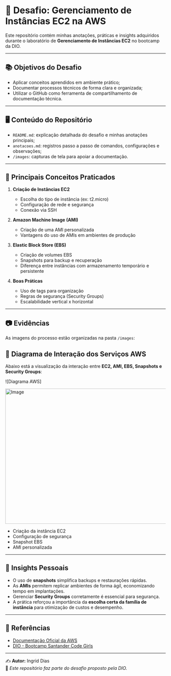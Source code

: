 # 🚀 Desafio: Gerenciamento de Instâncias EC2 na AWS


Este repositório contém minhas anotações, práticas e insights adquiridos durante o laboratório de **Gerenciamento de Instâncias EC2** no bootcamp da DIO.

---

## 📚 Objetivos do Desafio

- Aplicar conceitos aprendidos em ambiente prático;
- Documentar processos técnicos de forma clara e organizada;
- Utilizar o GitHub como ferramenta de compartilhamento de documentação técnica.

---

## 🖥️ Conteúdo do Repositório

- `README.md`: explicação detalhada do desafio e minhas anotações principais;
- `anotacoes.md`: registros passo a passo de comandos, configurações e observações;
- `/images`: capturas de tela para apoiar a documentação.

---

## 📝 Principais Conceitos Praticados

1. **Criação de Instâncias EC2**
   - Escolha do tipo de instância (ex: t2.micro)
   - Configuração de rede e segurança
   - Conexão via SSH

2. **Amazon Machine Image (AMI)**
   - Criação de uma AMI personalizada
   - Vantagens do uso de AMIs em ambientes de produção

3. **Elastic Block Store (EBS)**
   - Criação de volumes EBS
   - Snapshots para backup e recuperação
   - Diferença entre instâncias com armazenamento temporário e persistente

4. **Boas Práticas**
   - Uso de tags para organização
   - Regras de segurança (Security Groups)
   - Escalabilidade vertical x horizontal

---

## 📷 Evidências

As imagens do processo estão organizadas na pasta `/images`:
## 🔗 Diagrama de Interação dos Serviços AWS

Abaixo está a visualização da interação entre **EC2, AMI, EBS, Snapshots e Security Groups**:

![Diagrama AWS]

<img width="632" height="425" alt="Image" src="https://github.com/user-attachments/assets/2546223a-fff7-4d2d-80d6-c0b5a04d6ffe" />



- Criação da instância EC2
- Configuração de segurança
- Snapshot EBS
- AMI personalizada

---

## 🌟 Insights Pessoais

- O uso de **snapshots** simplifica backups e restaurações rápidas.
- As **AMIs** permitem replicar ambientes de forma ágil, economizando tempo em implantações.
- Gerenciar **Security Groups** corretamente é essencial para segurança.
- A prática reforçou a importância da **escolha certa da família de instância** para otimização de custos e desempenho.

---

## 🔗 Referências

- [Documentação Oficial da AWS](https://docs.aws.amazon.com/)
- [DIO - Bootcamp Santander Code Girls](https://www.dio.me/)

---

✍️ **Autor:** Ingrid Dias  
📌 *Este repositório faz parte do desafio proposto pela DIO.*
